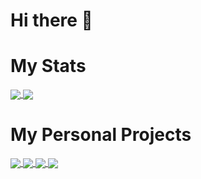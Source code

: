 # Hi there 👋

# My Stats

<a href = "https://github.com/AnaMitrea?tab=repositories">
  <img src = "https://github-readme-stats.vercel.app/api?username=AnaMitrea&count_private=true&show_icons=true&theme=tokyonight&include_all_commits=true" align = "center" />
</a>


<a href = "https://github.com/AnaMitrea?tab=repositories">
  <img src = "https://github-readme-stats.vercel.app/api/top-langs/?username=AnaMitrea&langs_count=10&count_private=true&theme=tokyonight&layout=compact&card_width=270" align = "center" />
</a>

# My Personal Projects


<a href = "https://github.com/AnaMitrea/LFAC-ProgrammingLanguage">
  <img src = "https://github-readme-stats.vercel.app/api/pin/?username=AnaMitrea&repo=LFAC-ProgrammingLanguage&theme=tokyonight&hide_border" align = "center" />
</a>

<a href = "https://github.com/AnaMitrea/AppRepository">
  <img src = "https://github-readme-stats.vercel.app/api/pin/?username=AnaMitrea&repo=AppRepository&theme=tokyonight&hide_border" align = "center" />
</a>

<a href = "https://github.com/AnaMitrea/BibLis">
  <img src = "https://github-readme-stats.vercel.app/api/pin/?username=AnaMitrea&repo=BibLis&theme=tokyonight&hide_border" align = "center" />
</a>

<a href = "https://github.com/AnaMitrea/ASII-Task-Introductiv">
  <img src = "https://github-readme-stats.vercel.app/api/pin/?username=AnaMitrea&repo=ASII-Task-Introductiv&theme=tokyonight&hide_border" align = "center" />
</a>
